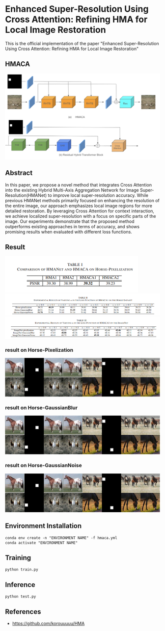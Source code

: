 # Enhanced Super-Resolution Using Cross Attention: Refining HMA for Local Image Restoration
This is the official implementation of the paper "Enhanced Super-Resolution Using Cross Attention:
Refining HMA for Local Image Restoration"

## HMACA
![hmaca](./images/hmaca.png)

## Abstract
In this paper, we propose a novel method that
integrates Cross Attention into the existing Hybrid Multi-Axis
Aggregation Network for Image Super-Resolution(HMANet) to
improve local super-resolution accuracy. While previous HMANet
methods primarily focused on enhancing the resolution of the
entire image, our approach emphasizes local image regions for
more detailed restoration. By leveraging Cross Attention for
context interaction, we achieve localized super-resolution with a
focus on specific parts of the image. Our experiments demonstrate
that the proposed method outperforms existing approaches in
terms of accuracy, and shows promising results when evaluated
with different loss functions.

## Result
![table1](./images/table1.png)
![table2](./images/table2.png)
![table3](./images/table3.png)
### result on Horse-Pixelization
![result1](./images/result_pix.png)
### result on Horse-GaussianBlur
![result2](./images/result_blur.png)
### result on Horse-GaussianNoise
![result3](./images/result_noise.png)

## Environment Installation
```
conda env create -n "ENVIRONMENT NAME" -f hmaca.yml
conda activate "ENVIRONMENT NAME"
```

## Training
```
python train.py
```
## Inference
```
python test.py
```

## References
- https://github.com/korouuuuu/HMA